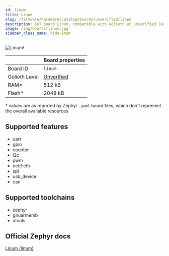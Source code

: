 ```yaml
---
id: linum
title: Linum
slug: /firmware/hardware/catalog/boards/unverified/linum
description: IoT board Linum, compatible with Golioth at unverified level.
image: /img/boards/linum.jpg
sidebar_class_name: hide-item
---
```


[//]: # (This is an auto-generated file, do not edit! Changes to it will be lost upon re-generation)

![Linum!](/img/boards/linum.jpg "Linum")

|                | Board properties     |
| -------------  | -------------------- |
| Board ID       | `linum` |
| Golioth Level  | [Unverified](/firmware/hardware#unverified-boards) |
| RAM*           | 512 kB |
| Flash*         | 2048 kB |

\* values are as reported by Zephyr `.yaml` board files, which don't represent the overall available resources



## Supported features

* uart
* gpio
* counter
* i2c
* pwm
* netif:eth
* spi
* usb_device
* can

## Supported toolchains

* zephyr
* gnuarmemb
* xtools

## Official Zephyr docs

[Linum (linum)](https://docs.zephyrproject.org/latest/boards/witte/linum/doc/index.html)
